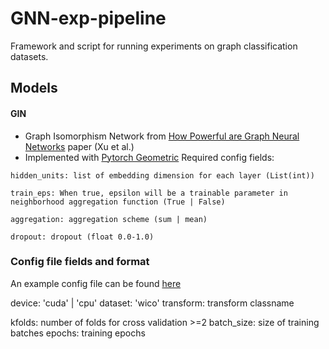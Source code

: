 # GNN-exp-pipeline

Framework and script for running experiments on graph classification datasets.

## Models

#### GIN
 - Graph Isomorphism Network from [How Powerful are Graph Neural Networks](https://arxiv.org/pdf/1810.00826.pdf) paper (Xu et al.)
 - Implemented with [Pytorch Geometric](https://pytorch-geometric.readthedocs.io/en/latest/index.html)
Required config fields:

`hidden_units: list of embedding dimension for each layer (List(int))`

`train_eps: When true, epsilon will be a trainable parameter in neighborhood aggregation function (True | False)`

`aggregation: aggregation scheme (sum | mean)`

`dropout: dropout (float 0.0-1.0)`

### Config file fields and format

An example config file can be found [here](https://github.com/mperozek11/GNN-exp-pipeline/blob/main/config/test_config.yml)

device: 'cuda' | 'cpu'
dataset: 'wico'
transform: transform classname

kfolds: number of folds for cross validation >=2
batch_size: size of training batches
epochs: training epochs


